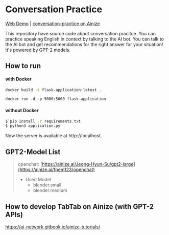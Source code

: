 # Conversation Practice

[Web Demo](https://conversation-practice.run.goorm.io/) | [conversation-practice on Ainize](https://ainize.ai/)

This repository have source code about conversation pracitce. You can practice speaking English in context by talking to the AI bot.
You can talk to the AI bot and get recommendations for the right answer for your situation!
It's powered by GPT-2 models.


## How to run

#### with Docker
```bash
docker build -t flask-application:latest .
```
```
docker run -d -p 5000:5000 flask-application
```
#### without Docker
```bash
$ pip install -r requirements.txt
$ python3 application.py
```

Now the server is available at http://localhost.


## GPT2-Model List
> openchat: [https://ainize.ai/Jeong-Hyun-Su/gpt2-large](https://ainize.ai/fpem123/openchat)
> * Used Model
>   * blender.small
>   * blender.medium


## How to develop TabTab on Ainize (with GPT-2 APIs)
https://ai-network.gitbook.io/ainize-tutorials/
